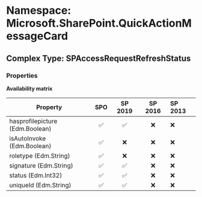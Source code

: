 # Namespace: Microsoft.SharePoint.QuickActionMessageCard

## Complex Type: SPAccessRequestRefreshStatus

### Properties

**Availability matrix**

Property | SPO | SP 2019 | SP 2016 | SP 2013
----------|:---:|:-------:|:-------:|:-------
hasprofilepicture (Edm.Boolean) | ✅ | ✅ | ❌ | ❌
isAutoInvoke (Edm.Boolean) | ✅ | ❌ | ❌ | ❌
roletype (Edm.String) | ✅ | ❌ | ❌ | ❌
signature (Edm.String) | ✅ | ✅ | ❌ | ❌
status (Edm.Int32) | ✅ | ✅ | ❌ | ❌
uniqueId (Edm.String) | ✅ | ✅ | ❌ | ❌
